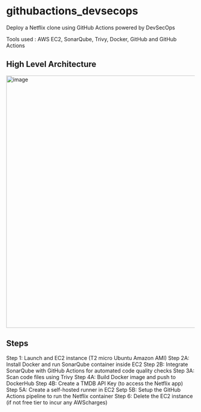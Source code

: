 # githubactions_devsecops
Deploy a Netflix clone using GitHub Actions powered by DevSecOps

Tools used : AWS EC2, SonarQube, Trivy, Docker, GitHub and GitHub Actions

## High Level Architecture
<img width="675" alt="image" src="https://github.com/amazinglyaws/githubactions_devsecops/assets/133778900/7a2c8df6-15cf-43a1-bf25-e54700f5a21b">

## Steps
Step 1:  Launch and EC2 instance (T2 micro Ubuntu Amazon AMI)
Step 2A: Install Docker and run SonarQube container inside EC2
Step 2B: Integrate SonarQube with GitHub Actions for automated code quality checks
Step 3A: Scan code files using Trivy 
Step 4A: Build Docker image and push to DockerHub
Step 4B: Create a TMDB API Key (to access the Netflix app)
Step 5A: Create a self-hosted runner in EC2
Setp 5B: Setup the GitHub Actions pipeline to run the Netflix container
Step 6:  Delete the EC2 instance (if not free tier to incur any AWScharges)

